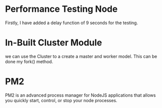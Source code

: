 
# Performance Testing Node

Firstly, I have added a delay function of 9 seconds for the testing.

# In-Built Cluster Module

we can use the Cluster to a create a master and worker model. This can be done my fork() method.

# PM2 

PM2 is an advanced process manager for NodeJS applications that allows you quickly start, control, or stop your node processes. 

